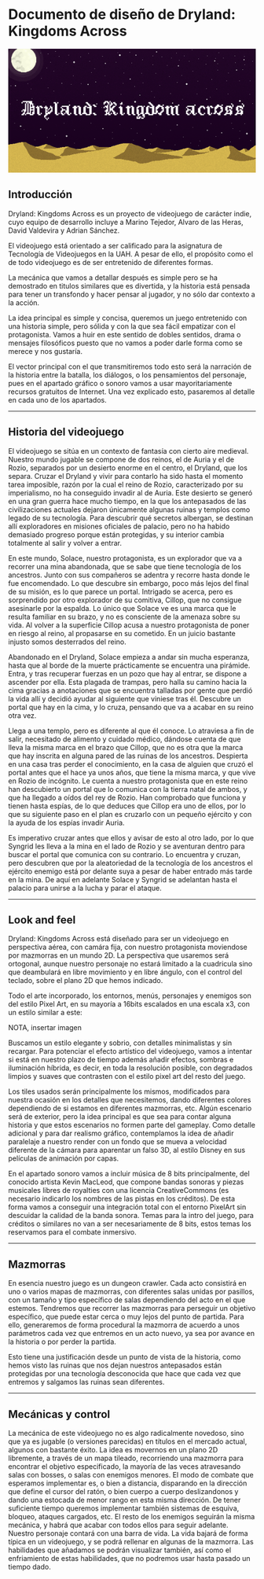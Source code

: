 # Documento de diseño de Dryland: Kingdoms Across
![Logo videojuego](/Artwork/Desierto_logo_v2.png)
## Introducción
Dryland: Kingdoms Across es un proyecto de videojuego de carácter indie, cuyo equipo de desarrollo incluye a Marino Tejedor, Alvaro de las Heras, David Valdevira y Adrian Sánchez.

El videojuego está orientado a ser calificado para la asignatura de Tecnología de Videojuegos en la UAH. A pesar de ello, el propósito como el de todo videojuego es de ser entretenido de diferentes formas.

La mecánica que vamos a detallar después es simple pero se ha demostrado en titulos similares que es divertida, y la historia está pensada para tener un transfondo y hacer pensar al jugador, y no sólo dar contexto a la acción.

La idea principal es simple y concisa, queremos un juego entretenido con una historia simple, pero sólida y con la que sea fácil empatizar con el protagonista. Vamos a huir en este sentido de dobles sentidos, drama o mensajes filosóficos puesto que no vamos a poder darle forma como se merece y nos gustaría.
 
El vector principal con el que transmitiremos todo esto será la narración de la historia entre la batalla, los diálogos, o los pensamientos del personaje, pues en el apartado gráfico o sonoro vamos a usar mayoritariamente recursos gratuitos de Internet. Una vez explicado esto, pasaremos al detalle en cada uno de los apartados.
 
 ---
 ## Historia del videojuego
 
El videojuego se sitúa en un contexto de fantasía con cierto aire medieval. Nuestro mundo jugable se compone de dos reinos, el de Auria y el de Rozio, separados por un desierto enorme en el centro, el Dryland, que los separa. Cruzar el Dryland y vivir para contarlo ha sido hasta el momento tarea imposible, razón por la cual el reino de Rozio, caracterizado por su imperialismo, no ha conseguido invadir al de Auria. Este desierto se generó en una gran guerra hace mucho tiempo, en la que los antepasados de las civilizaciones actuales dejaron únicamente algunas ruinas y templos como legado de su tecnología. Para descubrir qué secretos albergan, se destinan allí exploradores en misiones oficiales de palacio, pero no ha habido demasiado progreso porque están protegidas, y su interior cambia totalmente al salir y volver a entrar.

En este mundo, Solace, nuestro protagonista, es un explorador que va a recorrer una mina abandonada, que se sabe que tiene tecnología de los ancestros. Junto con sus compañeros se adentra y recorre hasta donde le fue encomendado. Lo que descubre sin embargo, poco más lejos del final de su misión, es lo que parece un portal. Intrigado se acerca, pero es sorprendido por otro explorador de su comitiva, Cillop, que no consigue asesinarle por la espalda. Lo único que Solace ve es una marca que le resulta familiar en su brazo, y no es consciente de la amenaza sobre su vida. Al volver a la superficie Cillop acusa a nuestro protagonista de poner en riesgo al reino, al propasarse en su cometido. En un juicio bastante injusto somos desterrados del reino.

Abandonado en el Dryland, Solace empieza a andar sin mucha esperanza, hasta que al borde de la muerte prácticamente se encuentra una pirámide. Entra, y tras recuperar fuerzas en un pozo que hay al entrar, se dispone a ascender por ella. Esta plagada de trampas, pero halla su camino hacia la cima gracias a anotaciones que se encuentra talladas por gente que perdió la vida allí y decidió ayudar al siguiente que viniese tras él. Descubre un portal que hay en la cima, y lo cruza, pensando que va a acabar en su reino otra vez.

Llega a una templo, pero es diferente al que él conoce. Lo atraviesa a fin de salir, necesitado de alimento y cuidado médico, dándose cuenta de que lleva la misma marca en el brazo que Cillop, que no es otra que la marca que hay inscrita en alguna pared de las ruinas de los ancestros. Despierta en una casa tras perder el conocimiento, en la casa de alguien que cruzó el portal antes que el hace ya unos años, que tiene la misma marca, y que vive en Rozio de incógnito. Le cuenta a nuestro protagonista que en este reino han descubierto un portal que lo comunica con la tierra natal de ambos, y que ha llegado a oídos del rey de Rozio. Han comprobado que funciona y tienen hasta espías, de lo que deduces que Cillop era uno de ellos, por lo que su siguiente paso en el plan es cruzarlo con un pequeño ejército y con la ayuda de los espías invadir Auria. 

Es imperativo cruzar antes que ellos y avisar de esto al otro lado, por lo que Syngrid les lleva a la mina en el lado de Rozio y se aventuran dentro para buscar el portal que comunica con su contrario. Lo encuentra y cruzan, pero descubren que por la aleatoriedad de la tecnología de los ancestros el ejército enemigo está por delante suya a pesar de haber entrado más tarde en la mina. De aquí en adelante Solace y Syngrid se adelantan hasta el palacio para unirse a la lucha y parar el ataque.

---
## Look and feel

Dryland: Kingdoms Across está diseñado para ser un videojuego en perspectiva aérea, con camára fija, con nuestro protagonista moviendose por mazmorras en un mundo 2D. La perspectiva que usaremos será ortogonal, aunque nuestro personaje no estará limitado a la cuadricula sino que deambulará en libre movimiento y en libre ángulo, con el control del teclado, sobre el plano 2D que hemos indicado.

Todo el arte incorporado, los entornos, menús, personajes y enemigos son del estilo Pixel Art, en su mayoría a 16bits escalados en una escala x3, con un estilo similar a este:

NOTA, insertar imagen

Buscamos un estilo elegante y sobrio, con detalles minimalistas y sin recargar. Para potenciar el efecto artístico del videojuego, vamos a intentar si está en nuestro plazo de tiempo además añadir efectos, sombras e iluminación híbrida, es decir, en toda la resolución posible, con degradados limpios y suaves que contrasten con el estilo pixel art del resto del juego.

Los tiles usados serán principalmente los mismos, modificados para nuestra ocasión en los detalles que necesitemos, dando diferentes colores dependiendo de si estamos en diferentes mazmorras, etc. Algún escenario será de exterior, pero la idea principal es que sea para contar alguna historia y que estos escenarios no formen parte del gameplay. Como detalle adicional y para dar realismo gráfico, contemplamos la idea de añadir paralelaje a nuestro render con un fondo que se mueva a velocidad diferente de la cámara para aparentar un falso 3D, al estilo Disney en sus películas de animación por capas.

En el apartado sonoro vamos a incluir música de 8 bits principalmente, del conocido artista Kevin MacLeod, que compone bandas sonoras y piezas musicales libres de royalties con una licencia CreativeCommons (es necesario indicarlo los nombres de las pistas en los créditos). De esta forma vamos a conseguir una integración total con el entorno PixelArt sin descuidar la calidad de la banda sonora. Temas para la intro del juego, para créditos o similares no van a ser necesariamente de 8 bits, estos temas los reservamos para el combate inmersivo.

---
## Mazmorras

En esencia nuestro juego es un dungeon crawler. Cada acto consistirá en uno o varios mapas de mazmorras, con diferentes salas unidas por pasillos, con un tamaño y tipo específico de salas dependiendo del acto en el que estemos. Tendremos que recorrer las mazmorras para perseguir un objetivo específico, que puede estar cerca o muy lejos del punto de partida. Para ello, generaremos de forma procedural la mazmorra de acuerdo a unos parámetros cada vez que entremos en un acto nuevo, ya sea por avance en la historia o por perder la partida.

Esto tiene una justificación desde un punto de vista de la historia, como hemos visto las ruinas que nos dejan nuestros antepasados están protegidas por una tecnología desconocida que hace que cada vez que entremos y salgamos las ruinas sean diferentes.

---
## Mecánicas y control

La mecánica de este videojuego no es algo radicalmente novedoso, sino que ya es jugable (o versiones parecidas) en títulos en el mercado actual, algunos con bastante éxito. La idea es movernos en un plano 2D libremente, a través de un mapa tileado, recorriendo una mazmorra para encontrar el objetivo especificado, la mayoría de las veces atravesando salas con bosses, o salas con enemigos menores. El modo de combate que esperamos implementar es, o bien a distancia, disparando en la dirección que define el cursor del ratón, o bien cuerpo a cuerpo deslizandonos y dando una estocada de menor rango en esta misma dirección. De tener suficiente tiempo queremos implementar también sistemas de esquiva, bloqueo, ataques cargados, etc.
El resto de los enemigos seguirán la misma mecánica, y habrá que acabar con todos ellos para seguir adelante.
Nuestro personaje contará con una barra de vida. La vida bajará de forma típica en un videojuego, y se podrá rellenar en algunas de la mazmorra. Las habilidades que añadamos se podrán visualizar también, así como el enfriamiento de estas habilidades, que no podremos usar hasta pasado un tiempo dado.
